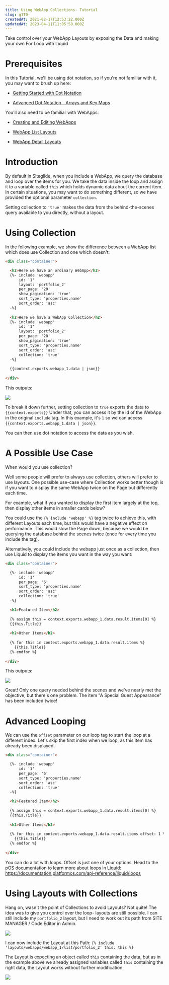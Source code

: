 ```yaml
---
title: Using WebApp Collections- Tutorial
slug: g1T0-
createdAt: 2021-02-17T12:53:22.000Z
updatedAt: 2023-04-11T11:05:58.000Z
---
```


Take control over your WebApp Layouts by exposing the Data and making your own For Loop with Liquid

# Prerequisites

In this Tutorial, we'll be using dot notation, so if you're not familiar with it, you may want to brush up here:

*   [Getting Started with Dot Notation](https://developers.siteglide.com/tutorial)

*   [Advanced Dot Notation - Arrays and Key Maps](https://developers.siteglide.com/advanced-arrays-and-key-maps-tutorial)

You'll also need to be familiar with WebApps:

*   [Creating and Editing WebApps](https://help.siteglide.com/article/126-webapps-getting-started#2-creating-and-editing-items)

*   [WebApp List Layouts](https://developers.siteglide.com/webapp-list-layouts)

*   [WebApp Detail Layouts](https://developers.siteglide.com/webapp-detail-layouts)

# Introduction

By default in Siteglide, when you include a WebApp, we query the database and loop over the items for you. We take the data inside the loop and assign it to a variable called `this` which holds dynamic data about the current item. In certain situations, you may want to do something different, so we have provided the optional parameter `collection`. 

Setting collection to `'true'` makes the data from the behind-the-scenes query available to you directly, without a layout.

# Using Collection

In the following example, we show the difference between a WebApp list which does use Collection and one which doesn't:

```html
<div class="container">

  <h2>Here we have an ordinary WebApp</h2>
  {%- include 'webapp'
      id: '1'
      layout: 'portfolio_2'
      per_page: '20'
      show_pagination: 'true'
      sort_type: 'properties.name'
      sort_order: 'asc' 
  -%}
  
  <h2>Here we have a WebApp Collection</h2>
  {%- include 'webapp'
      id: '1'
      layout: 'portfolio_2'
      per_page: '20'
      show_pagination: 'true'
      sort_type: 'properties.name'
      sort_order: 'asc'
      collection: 'true' 
  -%}
  
  {{context.exports.webapp_1.data | json}}
  
</div>
```

This outputs:

![](https://downloads.intercomcdn.com/i/o/170957349/28a44da8e57c6c597c0fa956/image.png)

To break it down further, setting collection to `true` exports the data to `{{context.exports}}` Under that, you can access it by the id of the WebApp in the original `include` tag. In this example, it's `1` so we can access  `{{context.exports.webapp_1.data | json}}`. 

You can then use dot notation to access the data as you wish. 

# A Possible Use Case 

When would you use collection? 

Well some people will prefer to always use collection, others will prefer to use layouts. One possible use-case where Collection works better though is if you want to display the same WebApp twice on the Page but differently each time. 

For example, what if you wanted to display the first item largely at the top, then display other items in smaller cards below?

You could use the `{% include 'webapp' %}` tag twice to achieve this, with different Layouts each time, but this would have a negative effect on performance. This would slow the Page down, because we would be querying the database behind the scenes twice (once for every time you include the tag). 

Alternatively, you could include the webapp just once as a collection, then use Liquid to display the items you want in the way you want:

```html
<div class="container">

  {%- include 'webapp'
      id: '1'
      per_page: '6'
      sort_type: 'properties.name'
      sort_order: 'asc'
      collection: 'true' 
  -%}

  <h2>Featured Item</h2>
  
  {% assign this = context.exports.webapp_1.data.result.items[0] %}
  {{this.Title}}
  
  <h2>Other Items</h2>
  
  {% for this in context.exports.webapp_1.data.result.items %}
    {{this.Title}}
  {% endfor %}
  
</div>
```

This outputs:

![](https://downloads.intercomcdn.com/i/o/170961170/0dbe4c889cb38d1ea6abd650/image.png)

Great! Only one query needed behind the scenes and we've nearly met the objective, but there's one problem. The item "A Special Guest Appearance" has been included twice!

# Advanced Looping

We can use the `offset` parameter on our loop tag to start the loop at a different index. Let's skip the first index when we loop, as this item has already been displayed.

```html
<div class="container">

  {%- include 'webapp'
      id: '1'
      per_page: '6'
      sort_type: 'properties.name'
      sort_order: 'asc'
      collection: 'true' 
  -%}

  <h2>Featured Item</h2>
  
  {% assign this = context.exports.webapp_1.data.result.items[0] %}
  {{this.Title}}
  
  <h2>Other Items</h2>
  
  {% for this in context.exports.webapp_1.data.result.items offset: 1 %}
    {{this.Title}}
  {% endfor %}
  
</div>
```

You can do a lot with loops. Offset is just one of your options. Head to the pOS documentation to learn more about loops in Liquid: <https://documentation.platformos.com/api-reference/liquid/loops>

# Using Layouts with Collections

Hang on, wasn't the point of Collections to avoid Layouts? Not quite! The idea was to give you control over the loop- layouts are still possible. I can still include my `portfolio_2` layout, but I need to work out its path from SITE MANAGER / Code Editor in Admin. 

![](https://downloads.intercomcdn.com/i/o/170964104/c1f3d4727c38bf6864313c84/image.png)

I can now include the Layout at this Path:
`{% include 'layouts/webapps/webapp_1/list/portfolio_2' this: this %}`

The Layout is expecting an object called `this` containing the data, but as in the example above we already assigned variables called `this` containing the right data, the Layout works without further modification:

![](https://downloads.intercomcdn.com/i/o/170964628/57c17615b319870fae403c96/image.png)

